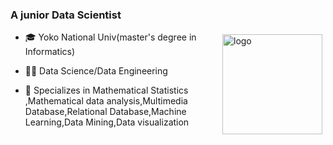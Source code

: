 ### A junior Data Scientist  

<img src="https://github-readme-stats.vercel.app/api?username=ske1996&show_icons=true" alt="logo" height="160" align="right" style="margin: 5px; margin-bottom: 20px;" />  

- 🎓 Yoko National Univ(master's degree in Informatics)  

- 🧑‍🔬 Data Science/Data Engineering  

- 🔭 Specializes in Mathematical Statistics ,Mathematical data analysis,Multimedia Database,Relational Database,Machine Learning,Data Mining,Data visualization

